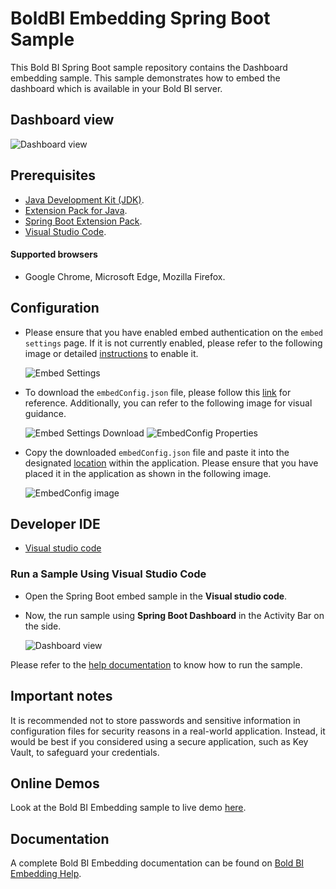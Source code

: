 # BoldBI Embedding Spring Boot Sample

This Bold BI Spring Boot sample repository contains the Dashboard embedding sample. This sample demonstrates how to embed the dashboard which is available in your Bold BI server.

## Dashboard view

   ![Dashboard view](https://github.com/boldbi/vue-with-go-sample/assets/129486688/381aa89c-6870-4489-a744-c3617abc7646)
 
 ## Prerequisites

 * [Java Development Kit (JDK)](https://www.microsoft.com/openjdk).
 * [Extension Pack for Java](https://marketplace.visualstudio.com/items?itemName=vscjava.vscode-java-pack).
 * [Spring Boot Extension Pack](https://marketplace.visualstudio.com/items?itemName=pivotal.vscode-boot-dev-pack).
 * [Visual Studio Code](https://code.visualstudio.com/download).

  #### Supported browsers
  
  * Google Chrome, Microsoft Edge, Mozilla Firefox.

  ## Configuration

 * Please ensure that you have enabled embed authentication on the `embed settings` page. If it is not currently enabled, please refer to the following image or detailed [instructions](https://help.boldbi.com/site-administration/embed-settings/#get-embed-secret-code) to enable it.

    ![Embed Settings](https://github.com/boldbi/aspnet-core-sample/assets/91586758/b3a81978-9eb4-42b2-92bb-d1e2735ab007)

 * To download the `embedConfig.json` file, please follow this [link](https://help.boldbi.com/site-administration/embed-settings/#get-embed-configuration-file) for reference. Additionally, you can refer to the following image for visual guidance.

    ![Embed Settings Download](https://github.com/boldbi/aspnet-core-sample/assets/91586758/d27d4cfc-6a3e-4c34-975e-f5f22dea6172)
    ![EmbedConfig Properties](https://github.com/boldbi/aspnet-core-sample/assets/91586758/d6ce925a-0d4c-45d2-817e-24d6d59e0d63)

 * Copy the downloaded `embedConfig.json` file and paste it into the designated [location](https://github.com/boldbi/spring-boot-sample/tree/master/src/main/resources) within the application. Please ensure that you have placed it in the application as shown in the following image.

   ![EmbedConfig image]()

 ## Developer IDE

  * [Visual studio code](https://code.visualstudio.com/download)

 ### Run a Sample Using Visual Studio Code

  * Open the Spring Boot embed sample in the **Visual studio code**.

  * Now, the run sample using **Spring Boot Dashboard** in the Activity Bar on the side.
    
    ![Dashboard view](https://github.com/boldbi/vue-with-go-sample/assets/129486688/381aa89c-6870-4489-a744-c3617abc7646)
    
  Please refer to the [help documentation]() to know how to run the sample.

## Important notes

It is recommended not to store passwords and sensitive information in configuration files for security reasons in a real-world application. Instead, it would be best if you considered using a secure application, such as Key Vault, to safeguard your credentials.


## Online Demos

Look at the Bold BI Embedding sample to live demo [here](https://samples.boldbi.com/embed).


## Documentation

A complete Bold BI Embedding documentation can be found on [Bold BI Embedding Help](https://help.boldbi.com/embedded-bi/javascript-based/).
